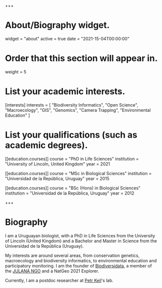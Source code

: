 +++
# About/Biography widget.
widget = "about"
active = true
date = "2021-15-04T00:00:00"

# Order that this section will appear in.
weight = 5

# List your academic interests.
[interests]
  interests = [
    "Biodiversity Informatics",
	  "Open Science",
    "Macroecology",
    "GIS",
    "Genomics",
    "Camera Trapping",
    "Environmental Education"
  ]

# List your qualifications (such as academic degrees).
[[education.courses]]
  course = "PhD in Life Sciences"
  institution = "University of Lincoln, United Kingdom"
  year = 2021

[[education.courses]]
  course = "MSc in Biological Sciences"
  institution = "Universidad de la República, Uruguay"
  year = 2015

[[education.courses]]
  course = "BSc (Hons) in Biological Sciences"
  institution = "Universidad de la República, Uruguay"
  year = 2012

+++

# Biography

I am a Uruguayan biologist, with a PhD in Life Sciences from the University of Lincoln (United Kingdom) and a Bachelor and Master in Science from the Universidad de la República (Uruguay).

My interests are around several areas, from conservation genetics, macroecology and biodiversity informatics, to environmental education and participatory monitoring. I am the founder of [Biodiversidata](https://biodiversidata.org/), a member of the [JULANA NGO](https://julana.org) and a NatGeo 2021 Explorer.

Currently, I am a postdoc researcher at [Petr Keil](https://petrkeil.github.io/website/)'s lab.
